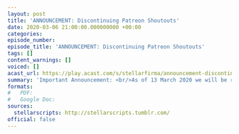 ```yaml
---
layout: post
title: 'ANNOUNCEMENT: Discontinuing Patreon Shoutouts'
date: 2020-03-06 21:00:00.000000000 +00:00
categories: 
episode_number: 
episode_title: 'ANNOUNCEMENT: Discontinuing Patreon Shoutouts'
tags: []
content_warnings: []
voiced: []
acast_url: https://play.acast.com/s/stellarfirma/announcement-discontinuingpatreonshoutouts
summary: 'Important Announcement: <br/>As of 13 March 2020 we will be retiring the name shout-out reward from our Rusty Knight and Rusty Noble tiers of the Patreon.'
formats:
#   PDF: 
#   Google Doc: 
sources:
  stellarscripts: http://stellarscripts.tumblr.com/
official: false
---
```


